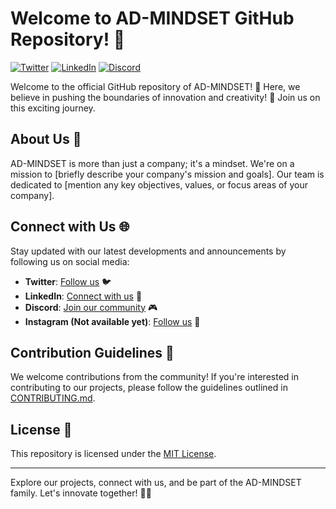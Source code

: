 # Welcome to AD-MINDSET GitHub Repository! 🚀

[![Twitter](https://img.shields.io/badge/Twitter-%40your_twitter-blue)](https://twitter.com/AD_MINDSET)
[![LinkedIn](https://img.shields.io/badge/LinkedIn-your_linkedin-blue)](https://www.linkedin.com/in/adam-fraga-50309013a/)
[![Discord](https://img.shields.io/badge/Discord-join_chat-blue)](https://discord.gg/your_discord](https://discord.gg/sdHTrcaUaR))

Welcome to the official GitHub repository of AD-MINDSET! 🎉 Here, we believe in pushing the boundaries of innovation and creativity! 🚀 Join us on this exciting journey.

## About Us 🌟

AD-MINDSET is more than just a company; it's a mindset. We're on a mission to [briefly describe your company's mission and goals]. Our team is dedicated to [mention any key objectives, values, or focus areas of your company].

## Connect with Us 🌐

Stay updated with our latest developments and announcements by following us on social media:

- **Twitter**: [Follow us](ttps://twitter.com/AD_MINDSET) 🐦
- **LinkedIn**: [Connect with us](https://www.linkedin.com/in/adam-fraga-50309013a/) 💼
- **Discord**: [Join our community](https://discord.gg/sdHTrcaUaR) 🎮
- **Instagram (Not available yet)**: [Follow us](#) 📸

## Contribution Guidelines 🤝

We welcome contributions from the community! If you're interested in contributing to our projects, please follow the guidelines outlined in [CONTRIBUTING.md](CONTRIBUTING.md).

## License 📜

This repository is licensed under the [MIT License](LICENSE).

---

Explore our projects, connect with us, and be part of the AD-MINDSET family. Let's innovate together! 🌈🚀
